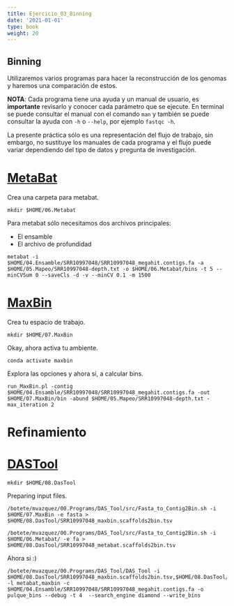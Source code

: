 ```yaml
---
title: Ejercicio_03_Binning
date: '2021-01-01'
type: book
weight: 20
---
```


## Binning

Utilizaremos varios programas para hacer la reconstrucción de los genomas y haremos una comparación de estos.

**NOTA**: Cada programa tiene una ayuda y un manual de usuario, es **importante** revisarlo y conocer cada parámetro que se ejecute. En terminal se puede consultar el manual con el comando `man` y también se puede consultar la ayuda con `-h` o `--help`, por ejemplo `fastqc -h`.

La presente práctica sólo es una representación del flujo de trabajo, sin embargo, no sustituye los manuales de cada programa y el flujo puede variar dependiendo del tipo de datos y pregunta de investigación.

# [MetaBat](https://bitbucket.org/berkeleylab/metabat/src/master/)

Crea una carpeta para metabat. 

```
mkdir $HOME/06.Metabat
```

Para metabat sólo necesitamos dos archivos principales:

- El ensamble
- El archivo de profundidad
 
```
metabat -i $HOME/04.Ensamble/SRR10997048/SRR10997048_megahit.contigs.fa -a $HOME/05.Mapeo/SRR10997048-depth.txt -o $HOME/06.Metabat/bins -t 5 --minCVSum 0 --saveCls -d -v --minCV 0.1 -m 1500
```

# [MaxBin](https://sourceforge.net/p/maxbin/code/ci/master/tree/)

Crea tu espacio de trabajo.

```
mkdir $HOME/07.MaxBin
```

Okay, ahora activa tu ambiente.

```
conda activate maxbin
```

Explora las opciones y ahora sí, a calcular bins. 

```
run_MaxBin.pl -contig $HOME/04.Ensamble/SRR10997048/SRR10997048_megahit.contigs.fa -out  $HOME/07.MaxBin/bin -abund $HOME/05.Mapeo/SRR10997048-depth.txt -max_iteration 2
```

# Refinamiento

# [DASTool](https://github.com/cmks/DAS_Tool)

```
mkdir $HOME/08.DasTool
```

Preparing input files.

```
/botete/mvazquez/00.Programs/DAS_Tool/src/Fasta_to_Contig2Bin.sh -i $HOME/07.MaxBin -e fasta > $HOME/08.DasTool/SRR10997048_maxbin.scaffolds2bin.tsv
```

```
/botete/mvazquez/00.Programs/DAS_Tool/src/Fasta_to_Contig2Bin.sh -i $HOME/06.Metabat/ -e fa > $HOME/08.DasTool/SRR10997048_metabat.scaffolds2bin.tsv
```

Ahora si :)

```
/botete/mvazquez/00.Programs/DAS_Tool/DAS_Tool -i $HOME/08.DasTool/SRR10997048_maxbin.scaffolds2bin.tsv,$HOME/08.DasTool/SRR10997048_metabat.scaffolds2bin.tsv -l metabat,maxbin -c $HOME/04.Ensamble/SRR10997048/SRR10997048_megahit.contigs.fa -o pulque_bins --debug -t 4  --search_engine diamond --write_bins
```
